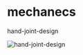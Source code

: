 # mechanecs
hand-joint-design

![hand-joint-design](https://user-images.githubusercontent.com/79949101/186867281-276e0309-a780-4dc0-b01e-b3967f822cf7.jpg)
